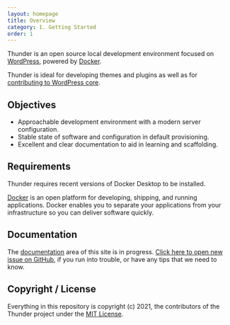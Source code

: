 ```yaml
---
layout: homepage
title: Overview
category: 1. Getting Started
order: 1
---
```




Thunder is an open source local development environment focused on [WordPress](https://wordpress.org), powered by [Docker](https://www.docker.com).

Thunder is ideal for developing themes and plugins as well as for [contributing to WordPress core](https://make.wordpress.org/core/).

## Objectives

* Approachable development environment with a modern server configuration.
* Stable state of software and configuration in default provisioning.
* Excellent and clear documentation to aid in learning and scaffolding.

## Requirements

Thunder requires recent versions of Docker Desktop to be installed.

[Docker](https://www.docker.com) is an open platform for developing, shipping, and running applications. Docker enables you to separate your applications from your infrastructure so you can deliver software quickly.

## Documentation

The [documentation](docs/en-US/index.md) area of this site is in progress. [Click here to open new issue on GitHub](https://github.com/cloudbitsio/thunder),  if you run into trouble, or have any tips that we need to know.

## Copyright / License

Everything in this repository is copyright (c) 2021, the contributors of the Thunder project under the [MIT License](https://opensource.org/licenses/MIT).
